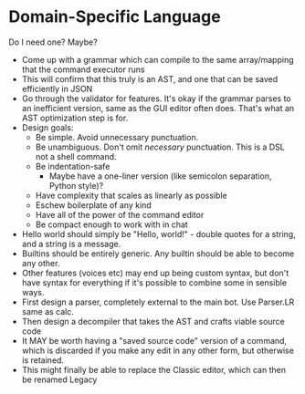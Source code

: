 Domain-Specific Language
========================

Do I need one? Maybe?

- Come up with a grammar which can compile to the same array/mapping that the command executor runs
- This will confirm that this truly is an AST, and one that can be saved efficiently in JSON
- Go through the validator for features. It's okay if the grammar parses to an inefficient version,
  same as the GUI editor often does. That's what an AST optimization step is for.
- Design goals:
  - Be simple. Avoid unnecessary punctuation.
  - Be unambiguous. Don't omit *necessary* punctuation. This is a DSL not a shell command.
  - Be indentation-safe
    - Maybe have a one-liner version (like semicolon separation, Python style)?
  - Have complexity that scales as linearly as possible
  - Eschew boilerplate of any kind
  - Have all of the power of the command editor
  - Be compact enough to work with in chat
- Hello world should simply be "Hello, world!" - double quotes for a string, and a string is a message.
- Builtins should be entirely generic. Any builtin should be able to become any other.
- Other features (voices etc) may end up being custom syntax, but don't have syntax for everything if
  it's possible to combine some in sensible ways.
- First design a parser, completely external to the main bot. Use Parser.LR same as calc.
- Then design a decompiler that takes the AST and crafts viable source code
- It MAY be worth having a "saved source code" version of a command, which is discarded if you make
  any edit in any other form, but otherwise is retained.
- This might finally be able to replace the Classic editor, which can then be renamed Legacy
